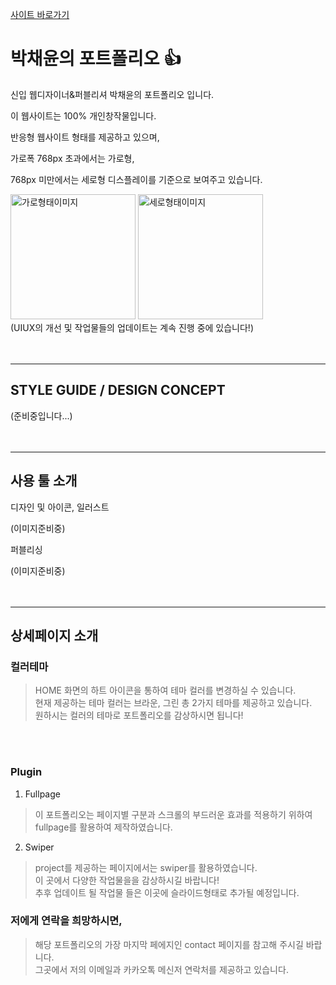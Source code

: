 [사이트 바로가기](https://github.com/yunyungu/yunyungu)

# 박채윤의 포트폴리오 :+1:

신입 웹디자이너&퍼블리셔 박채윤의 포트폴리오 입니다.

이 웹사이트는 100% 개인창작물입니다.

반응형 웹사이트 형태를 제공하고 있으며,

가로폭 768px 초과에서는 가로형,

768px 미만에서는 세로형 디스플레이를 기준으로 보여주고 있습니다.

<img width="200" alt="가로형태이미지" src="https://github.com/yunyungu/yunyungu.github.io/assets/157336396/487ce21f-21f6-4035-bdbe-1c92bf164a67">
<img width="200" alt="세로형태이미지" src="https://github.com/yunyungu/yunyungu.github.io/assets/157336396/b7b59f2c-033b-457a-823d-ec14898b9063">

<br>
(UIUX의 개선 및 작업물들의 업데이트는 계속 진행 중에 있습니다!)
<br><br><br>

---

<h2>STYLE GUIDE / DESIGN CONCEPT</h2>

(준비중입니다...)
<br><br><br>

---

<h2>사용 툴 소개</h2>

디자인 및 아이콘, 일러스트

(이미지준비중)

퍼블리싱

(이미지준비중)
<br><br><br>

---

<h2> 상세페이지 소개 </h2>

<h3> 컬러테마 </h3>

> HOME 화면의 하트 아이콘을 통하여 테마 컬러를 변경하실 수 있습니다.<br>
> 현재 제공하는 테마 컬러는 브라운, 그린 총 2가지 테마를 제공하고 있습니다.<br>
> 원하시는 컬러의 테마로 포트폴리오를 감상하시면 됩니다!

<br><br>

<h3> Plugin </h3>

1. Fullpage

> 이 포트폴리오는 페이지별 구분과 스크롤의 부드러운 효과를 적용하기 위하여 fullpage를 활용하여 제작하였습니다.
 

2. Swiper

> project를 제공하는 페이지에서는 swiper를 활용하였습니다.<br>
> 이 곳에서 다양한 작업물을을 감상하시길 바랍니다!<br>
> 추후 업데이트 될 작업물 들은 이곳에 슬라이드형태로 추가될 예정입니다.


<h3> 저에게 연락을 희망하시면, </h3>

> 해당 포트폴리오의 가장 마지막 페에지인 contact 페이지를 참고해 주시길 바랍니다.<br>
> 그곳에서 저의 이메일과 카카오톡 메신저 연락처를 제공하고 있습니다.
